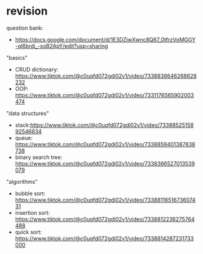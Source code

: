# revision

question bank:
- https://docs.google.com/document/d/1E3DZjwXwnc8Q67_0tfrzVoMGGY-ql6brdi_-soB2ApY/edit?usp=sharing

"basics"
- CRUD dictionary: https://www.tiktok.com/@c0uqfd072gdi02v1/video/7338838646268628232
- OOP: https://www.tiktok.com/@c0uqfd072gdi02v1/video/7331176565902003474

"data structures"
- stack:https://www.tiktok.com/@c0uqfd072gdi02v1/video/7338852515892546834
- queue: https://www.tiktok.com/@c0uqfd072gdi02v1/video/7338859401387838738
- binary search tree: https://www.tiktok.com/@c0uqfd072gdi02v1/video/7338366527013539079

"algorithms"
- bubble sort: https://www.tiktok.com/@c0uqfd072gdi02v1/video/7338811651673607431
- insertion sort: https://www.tiktok.com/@c0uqfd072gdi02v1/video/7338812236275764488
- quick sort: https://www.tiktok.com/@c0uqfd072gdi02v1/video/7338814287231733000
